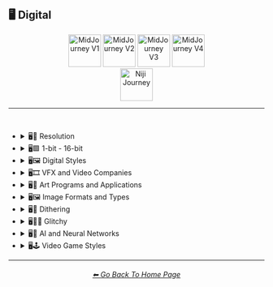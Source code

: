 <h2>🖥 Digital</h2>

<div align="center">

[<img src="https://github.com/willwulfken/MidJourney-Styles-and-Keywords-Reference/blob/main/Images/Repo_Parts/WEBP/Buttons/Version_Buttons/button_version_V1_inactive.webp?raw=true" alt="MidJourney V1" height="64" />](https://github.com/willwulfken/MidJourney-Styles-and-Keywords-Reference/blob/main/Pages/MJ_V1/Style_Pages/Sphere/Digital.md)
[<img src="https://github.com/willwulfken/MidJourney-Styles-and-Keywords-Reference/blob/main/Images/Repo_Parts/WEBP/Buttons/Version_Buttons/button_version_V2_inactive.webp?raw=true" alt="MidJourney V2" height="64" />](https://github.com/willwulfken/MidJourney-Styles-and-Keywords-Reference/blob/main/Pages/MJ_V2/Style_Pages/Sphere/Digital.md)
[<img src="https://github.com/willwulfken/MidJourney-Styles-and-Keywords-Reference/blob/main/Images/Repo_Parts/WEBP/Buttons/Version_Buttons/button_version_V3_inactive.webp?raw=true" alt="MidJourney V3" height="64" />](https://github.com/willwulfken/MidJourney-Styles-and-Keywords-Reference/blob/main/Pages/MJ_V3/Style_Pages/Just_The_Style/Digital.md)
[<img src="https://github.com/willwulfken/MidJourney-Styles-and-Keywords-Reference/blob/main/Images/Repo_Parts/WEBP/Buttons/Version_Buttons/button_version_V4_inactive.webp?raw=true" alt="MidJourney V4" height="64" />](https://github.com/willwulfken/MidJourney-Styles-and-Keywords-Reference/blob/main/Pages/Midjourney_Beta_Features/MJ_V4_Alpha/Style_Pages/Digital.md)
<br>
[<img src="https://github.com/willwulfken/MidJourney-Styles-and-Keywords-Reference/blob/main/Images/Repo_Parts/WEBP/Buttons/Version_Buttons/button_version_niji_active_full.webp?raw=true" alt="Niji Journey" height="64" />](https://github.com/willwulfken/MidJourney-Styles-and-Keywords-Reference/blob/main/Pages/Niji_Journey/Style_Pages/Digital.md)


</div>

<hr>
<br>


- <details><summary>🖥📐 Resolution</summary><p><div align="center">

	| 4k |
	| :-: |
	| <img src="https://github.com/willwulfken/MidJourney-Styles-and-Keywords-Reference/blob/main/Images/Niji_Journey/MidJourney_Styles/4k.png?raw=true" width="256" /> |

	</div></p></details>


- <details><summary>🖥🟩 1-bit - 16-bit</summary><p><div align="center">

	| 8-bit |
	| :-: |
	| <img src="https://github.com/willwulfken/MidJourney-Styles-and-Keywords-Reference/blob/main/Images/Niji_Journey/MidJourney_Styles/8-bit.png?raw=true" width="256" /> |

	</div></p></details>


- <details><summary>🖥🖼 Digital Styles</summary><p><div align="center">

	| Cyberdelic |
	| :-: |
	| <img src="https://github.com/willwulfken/MidJourney-Styles-and-Keywords-Reference/blob/main/Images/Niji_Journey/MidJourney_Styles/Cyberdelic.png?raw=true" width="256" /> |

	</div></p></details>


- <details><summary>🖥🎞 VFX and Video Companies</summary><p><div align="center">

	| Disney |
	| :-: |
	| <img src="https://github.com/willwulfken/MidJourney-Styles-and-Keywords-Reference/blob/main/Images/Niji_Journey/MidJourney_Styles/Disney.png?raw=true" width="256" /> |

	</div></p></details>


- <details><summary>🖥🎨 Art Programs and Applications</summary><p><div align="center">

	| Microsoft Paint |
	| :-: |
	| <img src="https://github.com/willwulfken/MidJourney-Styles-and-Keywords-Reference/blob/main/Images/Niji_Journey/MidJourney_Styles/Microsoft_Paint.png?raw=true" width="256" /> |

	</div></p></details>


- <details><summary>🖥🖼 Image Formats and Types</summary><p><div align="center">

	| Lowpoly |
	| :-: |
	| <img src="https://github.com/willwulfken/MidJourney-Styles-and-Keywords-Reference/blob/main/Images/Niji_Journey/MidJourney_Styles/Lowpoly.png?raw=true" width="256" /> |

	<br>

	| Pixel Art |
	| :-: |
	| <img src="https://github.com/willwulfken/MidJourney-Styles-and-Keywords-Reference/blob/main/Images/Niji_Journey/MidJourney_Styles/Pixel_Art.png?raw=true" width="256" /> |

	</div></p></details>


- <details><summary>🖥🏁 Dithering</summary><p><div align="center">

	| Floyd–Steinberg Dithering |
	| :-: |
	| <img src="https://github.com/willwulfken/MidJourney-Styles-and-Keywords-Reference/blob/main/Images/Niji_Journey/MidJourney_Styles/FloydSteinberg_Dithering.png?raw=true" width="256" /> |

	</div></p></details>


- <details><summary>🖥👩‍💻 Glitchy</summary><p><div align="center">

	| Databending |
	| :-: |
	| <img src="https://github.com/willwulfken/MidJourney-Styles-and-Keywords-Reference/blob/main/Images/Niji_Journey/MidJourney_Styles/Databending.png?raw=true" width="256" /> |

	</div></p></details>


- <details><summary>🖥🧠 AI and Neural Networks</summary><p><div align="center">

	| Deep Dream |
	| :-: |
	| <img src="https://github.com/willwulfken/MidJourney-Styles-and-Keywords-Reference/blob/main/Images/Niji_Journey/MidJourney_Styles/Deep_Dream.png?raw=true" width="256" /> |

	</div></p></details>


- <details><summary>🖥🕹 Video Game Styles</summary><p><div align="center">

	| Tetris |
	| :-: |
	| <img src="https://github.com/willwulfken/MidJourney-Styles-and-Keywords-Reference/blob/main/Images/Niji_Journey/MidJourney_Styles/Tetris.png?raw=true" width="256" /> |

	</div></p></details>


<hr><!--------------->
<div align="center">
<h6><a href="https://github.com/willwulfken/MidJourney-Styles-and-Keywords-Reference/blob/main/README.md">⬅ Go Back To Home Page</a></h6>
</div>
